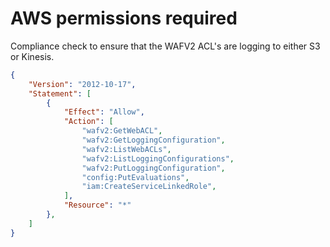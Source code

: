 # AWS permissions required
Compliance check to ensure that the WAFV2 ACL's are logging to either S3 or Kinesis.
```json
{
    "Version": "2012-10-17",
    "Statement": [
        {
            "Effect": "Allow",
            "Action": [
                "wafv2:GetWebACL",
                "wafv2:GetLoggingConfiguration",
                "wafv2:ListWebACLs",
                "wafv2:ListLoggingConfigurations",
                "wafv2:PutLoggingConfiguration",
                "config:PutEvaluations",
                "iam:CreateServiceLinkedRole",
            ],
            "Resource": "*"
        },
    ]
}
```